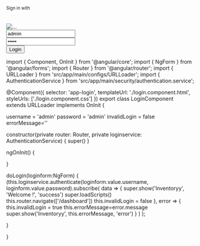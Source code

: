 <div class="container mt--8 pb-5">
    <div class="row justify-content-center">
      <div class="col-lg-5 col-md-7">
        <div class="card bg-secondary border-0 mb-0">
          <div class="card-header bg-transparent pb-5">
            <div class="text-muted text-center mt-2 mb-3">
              <small>Sign in with</small>
            </div>
            <br /><br />
            <div class="btn-wrapper text-center">
              <img
                src="assets/img/logo.png"
                style="max-height: 80px"
                class="navbar-brand-img"
                alt="..."
              />
            </div>
          </div>
          <div class="card-body px-lg-5 py-lg-5">
            <form #loginForm="ngForm" (ngSubmit)="doLogin(loginForm)">
              <div class="text-center text-muted mb-4"></div>
              <div class="form-group mb-3">
                <div
                  class="input-group input-group-merge input-group-alternative"
                >
                  <div class="input-group-prepend">
                    <span class="input-group-text"
                      ><i class="ni ni-email-83"></i
                    ></span>
                  </div>
                  <input
                    name="username"
                    ngModel="{{ username }}"
                    class="form-control"
                    placeholder="Email"
                    type="text"
                    value="admin"
                  />
                </div>
              </div>
              <div class="form-group">
                <div
                  class="input-group input-group-merge input-group-alternative"
                >
                  <div class="input-group-prepend">
                    <span class="input-group-text"
                      ><i class="ni ni-lock-circle-open"></i
                    ></span>
                  </div>
                  <input
                    name="password"
                    ngModel="{{ password }}"
                    class="form-control"
                    placeholder="Password"
                    type="password"
                    value="admin"
                  />
                </div>
              </div>
              <div class="text-center">
                <button type="submit" class="btn btn-primary my-4">Login</button>
              </div>
            </form>
          </div>
        </div>
      </div>
    </div>
  </div>


  import { Component, OnInit } from '@angular/core';
import { NgForm } from '@angular/forms';
import { Router } from '@angular/router';
import { URLLoader } from 'src/app/main/configs/URLLoader';
import { AuthenticationService } from 'src/app/main/security/authentication.service';

@Component({
  selector: 'app-login',
  templateUrl: './login.component.html',
  styleUrls: ['./login.component.css']
})
export class LoginComponent extends URLLoader  implements OnInit {

  username = 'admin'
  password = 'admin'
  invalidLogin = false
  errorMessage=''

  constructor(private router: Router,
    private loginservice: AuthenticationService) {
      super()
     }
  
  ngOnInit() {
    
  }

  doLogin(loginform:NgForm) {
    (this.loginservice.authenticate(loginform.value.username, loginform.value.password).subscribe(
      data => {
        super.show('Inventoryy', 'Welcome !', 'success')
        super.loadScripts()
        this.router.navigate(['/dashboard']) 
        this.invalidLogin = false
      },
      error => {
        this.invalidLogin = true
        this.errorMessage=error.message
        super.show('Inventoryy', this.errorMessage, 'error')
      }
    )
    );

  }

}
